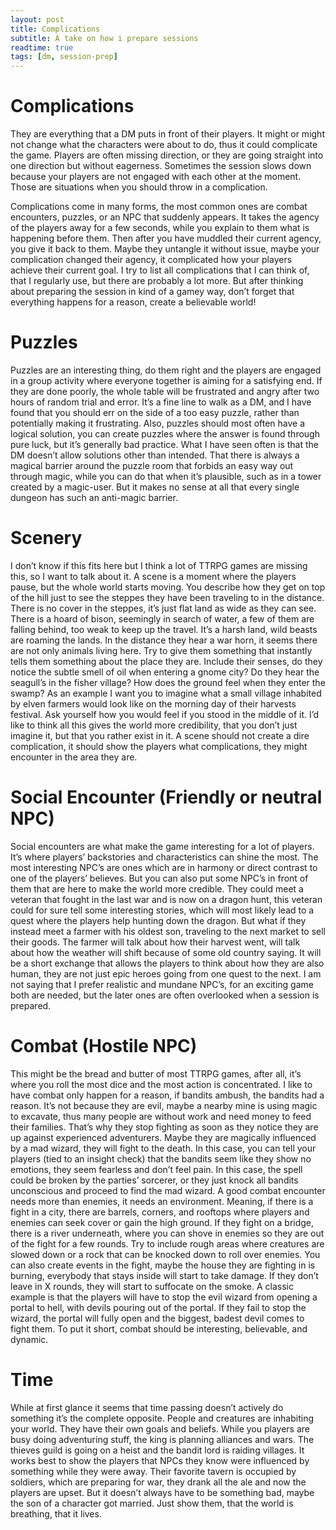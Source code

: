 ```yaml
---
layout: post
title: Complications
subtitle: A take on how i prepare sessions
readtime: true
tags: [dm, session-prep]
---
```



# Complications

They are everything that a DM puts in front of their players. It might or might not change what the characters were about to do, thus it could complicate the game. Players are often missing direction, or they are going straight into one direction but without eagerness. Sometimes the session slows down because your players are not engaged with each other at the moment. Those are situations when you should throw in a complication. 

Complications come in many forms, the most common ones are combat encounters, puzzles, or an NPC that suddenly appears. It takes the agency of the players away for a few seconds, while you explain to them what is happening before them. Then after you have muddled their current agency, you give it back to them. Maybe they untangle it without issue, maybe your complication changed their agency, it complicated how your players achieve their current goal. 
I try to list all complications that I can think of, that I regularly use, but there are probably a lot more. But after thinking about preparing the session in kind of a gamey way, don’t forget that everything happens for a reason, create a believable world! 

# Puzzles

Puzzles are an interesting thing, do them right and the players are engaged in a group activity where everyone together is aiming for a satisfying end. If they are done poorly, the whole table will be frustrated and angry after two hours of random trial and error. It’s a fine line to walk as a DM, and I have found that you should err on the side of a too easy puzzle, rather than potentially making it frustrating. Also, puzzles should most often have a logical solution, you can create puzzles where the answer is found through pure luck, but it’s generally bad practice. What I have seen often is that the DM doesn’t allow solutions other than intended. That there is always a magical barrier around the puzzle room that forbids an easy way out through magic, while you can do that when it’s plausible, such as in a tower created by a magic-user. But it makes no sense at all that every single dungeon has such an anti-magic barrier.  

# Scenery

I don’t know if this fits here but I think a lot of TTRPG games are missing this, so I want to talk about it. A scene is a moment where the players pause, but the whole world starts moving. You describe how they get on top of the hill just to see the steppes they have been traveling to in the distance. There is no cover in the steppes, it’s just flat land as wide as they can see. There is a hoard of bison, seemingly in search of water, a few of them are falling behind, too weak to keep up the travel. It’s a harsh land, wild beasts are roaming the lands. In the distance they hear a war horn, it seems there are not only animals living here. Try to give them something that instantly tells them something about the place they are. Include their senses, do they notice the subtle smell of oil when entering a gnome city? Do they hear the seagull’s in the fisher village? How does the ground feel when they enter the swamp? As an example I want you to imagine what a small village inhabited by elven farmers would look like on the morning day of their harvests festival. Ask yourself how you would feel if you stood in the middle of it.
I’d like to think all this gives the world more credibility, that you don’t just imagine it, but that you rather exist in it. A scene should not create a dire complication, it should show the players what complications, they might encounter in the area they are.

# Social Encounter (Friendly or neutral NPC)

Social encounters are what make the game interesting for a lot of players. It’s where players’ backstories and characteristics can shine the most. The most interesting NPC’s are ones which are in harmony or direct contrast to one of the players’ believes. But you can also put some NPC’s in front of them that are here to make the world more credible. They could meet a veteran that fought in the last war and is now on a dragon hunt, this veteran could for sure tell some interesting stories, which will most likely lead to a quest where the players help hunting down the dragon. But what if they instead meet a farmer with his oldest son, traveling to the next market to sell their goods. The farmer will talk about how their harvest went, will talk about how the weather will shift because of some old country saying. It will be a short exchange that allows the players to think about how they are also human, they are not just epic heroes going from one quest to the next. 
I am not saying that I prefer realistic and mundane NPC’s, for an exciting game both are needed, but the later ones are often overlooked when a session is prepared. 

# Combat (Hostile NPC)

This might be the bread and butter of most TTRPG games, after all, it’s where you roll the most dice and the most action is concentrated. I like to have combat only happen for a reason, if bandits ambush, the bandits had a reason. It’s not because they are evil, maybe a nearby mine is using magic to excavate, thus many people are without work and need money to feed their families. That’s why they stop fighting as soon as they notice they are up against experienced adventurers. Maybe they are magically influenced by a mad wizard, they will fight to the death. In this case, you can tell your players (tied to an insight check) that the bandits seem like they show no emotions, they seem fearless and don’t feel pain. In this case, the spell could be broken by the parties’ sorcerer, or they just knock all bandits unconscious and proceed to find the mad wizard. 
A good combat encounter needs more than enemies, it needs an environment. Meaning, if there is a fight in a city, there are barrels, corners, and rooftops where players and enemies can seek cover or gain the high ground. If they fight on a bridge, there is a river underneath, where you can shove in enemies so they are out of the fight for a few rounds. Try to include rough areas where creatures are slowed down or a rock that can be knocked down to roll over enemies. 
You can also create events in the fight, maybe the house they are fighting in is burning, everybody that stays inside will start to take damage. If they don’t leave in X rounds, they will start to suffocate on the smoke. A classic example is that the players will have to stop the evil wizard from opening a portal to hell, with devils pouring out of the portal. If they fail to stop the wizard, the portal will fully open and the biggest, badest devil comes to fight them. 
To put it short, combat should be interesting, believable, and dynamic. 

# Time

While at first glance it seems that time passing doesn’t actively do something it’s the complete opposite. People and creatures are inhabiting your world. They have their own goals and beliefs. While you players are busy doing adventuring stuff, the king is planning alliances and wars. The thieves guild is going on a heist and the bandit lord is raiding villages. It works best to show the players that NPCs they know were influenced by something while they were away. Their favorite tavern is occupied by soldiers, which are preparing for war, they drank all the ale and now the players are upset. But it doesn’t always have to be something bad, maybe the son of a character got married. Just show them, that the world is breathing, that it lives.


